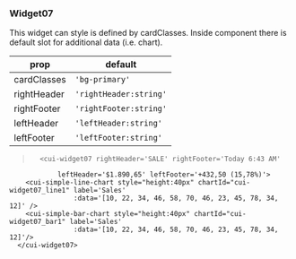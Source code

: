 ### Widget07

This widget can style is defined by cardClasses. Inside component there is default slot for additional data (i.e. chart).

prop | default
--- | ---
cardClasses | `'bg-primary'`
rightHeader | `'rightHeader:string'`
rightFooter | `'rightFooter:string'`
leftHeader  | `'leftHeader:string'`
leftFooter  | `'leftFooter:string'`

>       <cui-widget07 rightHeader='SALE' rightFooter='Today 6:43 AM'
                leftHeader='$1.890,65' leftFooter='+432,50 (15,78%)'>
        <cui-simple-line-chart style="height:40px" chartId="cui-widget07_line1" label='Sales'
                    :data='[10, 22, 34, 46, 58, 70, 46, 23, 45, 78, 34, 12]' />
        <cui-simple-bar-chart style="height:40px" chartId="cui-widget07_bar1" label='Sales'
                    :data='[10, 22, 34, 46, 58, 70, 46, 23, 45, 78, 34, 12]'/>
      </cui-widget07>
